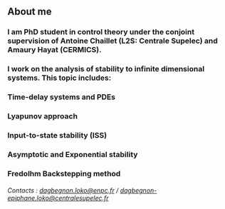 ## About me

### I am PhD student in control theory under the conjoint supervision of Antoine Chaillet (L2S: Centrale Supelec)  and Amaury Hayat (CERMICS). 
### I work on the analysis of stability to infinite dimensional systems. This topic includes:
### Time-delay systems and PDEs
### Lyapunov approach
### Input-to-state stability (ISS)
### Asymptotic and Exponential stability
### Fredolhm Backstepping method
###### Contacts : dagbegnon.loko@enpc.fr / dagbegnon-epiphane.loko@centralesupelec.fr
